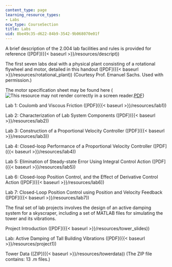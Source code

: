 ```yaml
---
content_type: page
learning_resource_types:
- Labs
ocw_type: CourseSection
title: Labs
uid: 8be49c35-d622-84b9-3542-9b068070e01f
---
```


A brief description of the 2.004 lab facilities and rules is provided for reference ([PDF]({{< baseurl >}}/resources/descript))

The first seven labs deal with a physical plant consisting of a rotational flywheel and motor, detailed in this handout ([PDF]({{< baseurl >}}/resources/rotational_plant)) (Courtesy Prof. Emanuel Sachs. Used with permission.)

The motor specification sheet may be found here (![This resource may not render correctly in a screen reader.](/images/inacessible.gif)[PDF](http://www.maxonmotor.com/medias/sys_master/8804419338270/DC-Das-wichtigste-ueber-maxonmotoren_11_DE-EN_ES_036-1.pdf))

Lab 1: Coulomb and Viscous Friction ([PDF]({{< baseurl >}}/resources/lab1))

Lab 2: Characterization of Lab System Components ([PDF]({{< baseurl >}}/resources/lab2))

Lab 3: Construction of a Proportional Velocity Controller ([PDF]({{< baseurl >}}/resources/lab3))

Lab 4: Closed-loop Performance of a Proportional Velocity Controller ([PDF]({{< baseurl >}}/resources/lab4))

Lab 5: Elimination of Steady-state Error Using Integral Control Action ([PDF]({{< baseurl >}}/resources/lab5))

Lab 6: Closed-loop Position Control, and the Effect of Derivative Control Action ([PDF]({{< baseurl >}}/resources/lab6))

Lab 7: Closed-Loop Position Control using Position and Velocity Feedback ([PDF]({{< baseurl >}}/resources/lab7))

The final set of lab projects involves the design of an active damping system for a skyscraper, including a set of MATLAB files for simulating the tower and its vibrations.

Project Introduction ([PDF]({{< baseurl >}}/resources/tower_slides))

Lab: Active Damping of Tall Building Vibrations ([PDF]({{< baseurl >}}/resources/project1))

Tower Data ([ZIP]({{< baseurl >}}/resources/towerdata)) (The ZIP file contains: 13 .m files.)